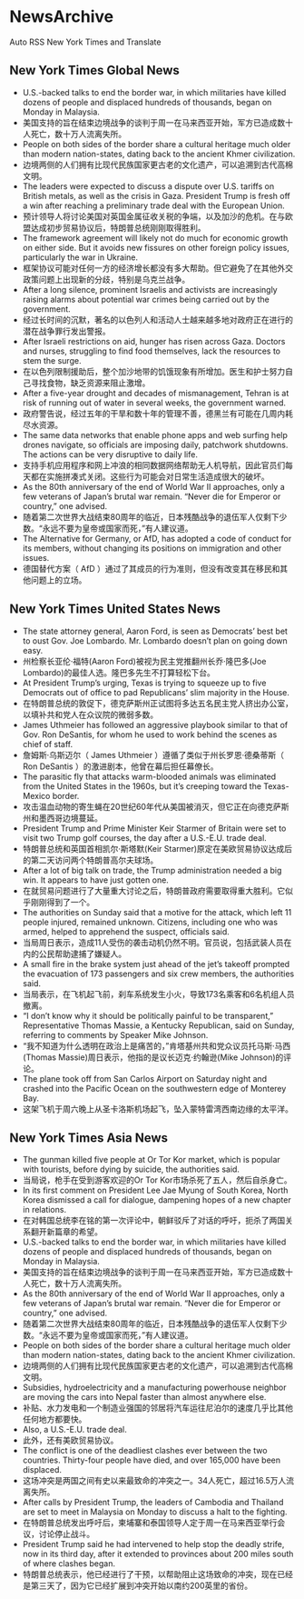 # NewsArchive
Auto RSS New York Times and Translate

## New York Times Global News
* U.S.-backed talks to end the border war, in which militaries have killed dozens of people and displaced hundreds of thousands, began on Monday in Malaysia.
* 美国支持的旨在结束边境战争的谈判于周一在马来西亚开始，军方已造成数十人死亡，数十万人流离失所。
* People on both sides of the border share a cultural heritage much older than modern nation-states, dating back to the ancient Khmer civilization.
* 边境两侧的人们拥有比现代民族国家更古老的文化遗产，可以追溯到古代高棉文明。
* The leaders were expected to discuss a dispute over U.S. tariffs on British metals, as well as the crisis in Gaza. President Trump is fresh off a win after reaching a preliminary trade deal with the European Union.
* 预计领导人将讨论美国对英国金属征收关税的争端，以及加沙的危机。在与欧盟达成初步贸易协议后，特朗普总统刚刚取得胜利。
* The framework agreement will likely not do much for economic growth on either side. But it avoids new fissures on other foreign policy issues, particularly the war in Ukraine.
* 框架协议可能对任何一方的经济增长都没有多大帮助。但它避免了在其他外交政策问题上出现新的分歧，特别是乌克兰战争。
* After a long silence, prominent Israelis and activists are increasingly raising alarms about potential war crimes being carried out by the government.
* 经过长时间的沉默，著名的以色列人和活动人士越来越多地对政府正在进行的潜在战争罪行发出警报。
* After Israeli restrictions on aid, hunger has risen across Gaza. Doctors and nurses, struggling to find food themselves, lack the resources to stem the surge.
* 在以色列限制援助后，整个加沙地带的饥饿现象有所增加。医生和护士努力自己寻找食物，缺乏资源来阻止激增。
* After a five-year drought and decades of mismanagement, Tehran is at risk of running out of water in several weeks, the government warned.
* 政府警告说，经过五年的干旱和数十年的管理不善，德黑兰有可能在几周内耗尽水资源。
* The same data networks that enable phone apps and web surfing help drones navigate, so officials are imposing daily, patchwork shutdowns. The actions can be very disruptive to daily life.
* 支持手机应用程序和网上冲浪的相同数据网络帮助无人机导航，因此官员们每天都在实施拼凑式关闭。这些行为可能会对日常生活造成很大的破坏。
* As the 80th anniversary of the end of World War II approaches, only a few veterans of Japan’s brutal war remain. “Never die for Emperor or country,” one advised.
* 随着第二次世界大战结束80周年的临近，日本残酷战争的退伍军人仅剩下少数。“永远不要为皇帝或国家而死，”有人建议道。
* The Alternative for Germany, or AfD, has adopted a code of conduct for its members, without changing its positions on immigration and other issues.
* 德国替代方案（ AfD ）通过了其成员的行为准则，但没有改变其在移民和其他问题上的立场。

## New York Times United States News
* The state attorney general, Aaron Ford, is seen as Democrats’ best bet to oust Gov. Joe Lombardo. Mr. Lombardo doesn’t plan on going down easy.
* 州检察长亚伦·福特(Aaron Ford)被视为民主党推翻州长乔·隆巴多(Joe Lombardo)的最佳人选。隆巴多先生不打算轻松下台。
* At President Trump’s urging, Texas is trying to squeeze up to five Democrats out of office to pad Republicans’ slim majority in the House.
* 在特朗普总统的敦促下，德克萨斯州正试图将多达五名民主党人挤出办公室，以填补共和党人在众议院的微弱多数。
* James Uthmeier has followed an aggressive playbook similar to that of Gov. Ron DeSantis, for whom he used to work behind the scenes as chief of staff.
* 詹姆斯·乌斯迈尔（ James Uthmeier ）遵循了类似于州长罗恩·德桑蒂斯（ Ron DeSantis ）的激进剧本，他曾在幕后担任幕僚长。
* The parasitic fly that attacks warm-blooded animals was eliminated from the United States in the 1960s, but it’s creeping toward the Texas-Mexico border.
* 攻击温血动物的寄生蝇在20世纪60年代从美国被消灭，但它正在向德克萨斯州和墨西哥边境蔓延。
* President Trump and Prime Minister Keir Starmer of Britain were set to visit two Trump golf courses, the day after a U.S.-E.U. trade deal.
* 特朗普总统和英国首相凯尔·斯塔默(Keir Starmer)原定在美欧贸易协议达成后的第二天访问两个特朗普高尔夫球场。
* After a lot of big talk on trade, the Trump administration needed a big win. It appears to have just gotten one.
* 在就贸易问题进行了大量重大讨论之后，特朗普政府需要取得重大胜利。它似乎刚刚得到了一个。
* The authorities on Sunday said that a motive for the attack, which left 11 people injured, remained unknown. Citizens, including one who was armed, helped to apprehend the suspect, officials said.
* 当局周日表示，造成11人受伤的袭击动机仍然不明。官员说，包括武装人员在内的公民帮助逮捕了嫌疑人。
* A small fire in the brake system just ahead of the jet’s takeoff prompted the evacuation of 173 passengers and six crew members, the authorities said.
* 当局表示，在飞机起飞前，刹车系统发生小火，导致173名乘客和6名机组人员撤离。
* “I don’t know why it should be politically painful to be transparent,” Representative Thomas Massie, a Kentucky Republican, said on Sunday, referring to comments by Speaker Mike Johnson.
* “我不知道为什么透明在政治上是痛苦的，”肯塔基州共和党众议员托马斯·马西(Thomas Massie)周日表示，他指的是议长迈克·约翰逊(Mike Johnson)的评论。
* The plane took off from San Carlos Airport on Saturday night and crashed into the Pacific Ocean on the southwestern edge of Monterey Bay.
* 这架飞机于周六晚上从圣卡洛斯机场起飞，坠入蒙特雷湾西南边缘的太平洋。

## New York Times Asia News
* The gunman killed five people at Or Tor Kor market, which is popular with tourists, before dying by suicide, the authorities said.
* 当局说，枪手在受到游客欢迎的Or Tor Kor市场杀死了五人，然后自杀身亡。
* In its first comment on President Lee Jae Myung of South Korea, North Korea dismissed a call for dialogue, dampening hopes of a new chapter in relations.
* 在对韩国总统李在铭的第一次评论中，朝鲜驳斥了对话的呼吁，扼杀了两国关系翻开新篇章的希望。
* U.S.-backed talks to end the border war, in which militaries have killed dozens of people and displaced hundreds of thousands, began on Monday in Malaysia.
* 美国支持的旨在结束边境战争的谈判于周一在马来西亚开始，军方已造成数十人死亡，数十万人流离失所。
* As the 80th anniversary of the end of World War II approaches, only a few veterans of Japan’s brutal war remain. “Never die for Emperor or country,” one advised.
* 随着第二次世界大战结束80周年的临近，日本残酷战争的退伍军人仅剩下少数。“永远不要为皇帝或国家而死，”有人建议道。
* People on both sides of the border share a cultural heritage much older than modern nation-states, dating back to the ancient Khmer civilization.
* 边境两侧的人们拥有比现代民族国家更古老的文化遗产，可以追溯到古代高棉文明。
* Subsidies, hydroelectricity and a manufacturing powerhouse neighbor are moving the cars into Nepal faster than almost anywhere else.
* 补贴、水力发电和一个制造业强国的邻居将汽车运往尼泊尔的速度几乎比其他任何地方都要快。
* Also, a U.S.-E.U. trade deal.
* 此外，还有美欧贸易协议。
* The conflict is one of the deadliest clashes ever between the two countries. Thirty-four people have died, and over 165,000 have been displaced.
* 这场冲突是两国之间有史以来最致命的冲突之一。34人死亡，超过16.5万人流离失所。
* After calls by President Trump, the leaders of Cambodia and Thailand are set to meet in Malaysia on Monday to discuss a halt to the fighting.
* 在特朗普总统发出呼吁后，柬埔寨和泰国领导人定于周一在马来西亚举行会议，讨论停止战斗。
* President Trump said he had intervened to help stop the deadly strife, now in its third day, after it extended to provinces about 200 miles south of where clashes began.
* 特朗普总统表示，他已经进行了干预，以帮助阻止这场致命的冲突，现在已经是第三天了，因为它已经扩展到冲突开始以南约200英里的省份。

